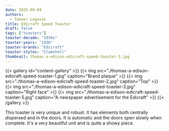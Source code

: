 ```yaml
---
date: 2025-09-04
authors:
  - Tanner Legasse
title: Edicraft Speed Toaster
draft: false
tags: ["toasters"]
toaster-decade: "1930s"
toaster-years: "1930"
toaster-brands: "Edicraft"
toaster-styles: "Clamshell"
thumbnail: thomas-a-edison-edicraft-speed-toaster-3.jpg
---
```

{{< gallery id="content-gallery" >}}
  {{< img src="./thomas-a-edison-edicraft-speed-toaster-1.jpg" caption="Brand plaque" >}}
  {{< img src="./thomas-a-edison-edicraft-speed-toaster-2.jpg" caption="Top" >}}
  {{< img src="./thomas-a-edison-edicraft-speed-toaster-3.jpg" caption="Right face" >}}
  {{< img src="./thomas-a-edison-edicraft-speed-toaster-5.jpg" caption="A newspaper advertisement for the Edicraft" >}}
{{< /gallery >}}

This toaster is very unique and robust. It has elements both centrally dispersed and in the doors. It is automatic and the doors open slowly when complete. It's a very beautiful unit and is quite a showy piece.
